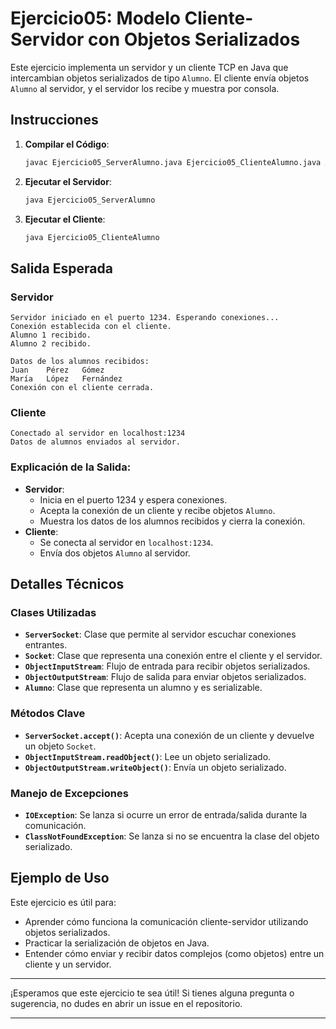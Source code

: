 
# Ejercicio05: Modelo Cliente-Servidor con Objetos Serializados

Este ejercicio implementa un servidor y un cliente TCP en Java que intercambian objetos serializados de tipo `Alumno`. El cliente envía objetos `Alumno` al servidor, y el servidor los recibe y muestra por consola.

## Instrucciones

1. **Compilar el Código**:
   ```bash
   javac Ejercicio05_ServerAlumno.java Ejercicio05_ClienteAlumno.java Alumno.java
   ```
2. **Ejecutar el Servidor**:
   ```bash
   java Ejercicio05_ServerAlumno
   ```
3. **Ejecutar el Cliente**:
   ```bash
   java Ejercicio05_ClienteAlumno
   ```

## Salida Esperada

### Servidor
```
Servidor iniciado en el puerto 1234. Esperando conexiones...
Conexión establecida con el cliente.
Alumno 1 recibido.
Alumno 2 recibido.

Datos de los alumnos recibidos:
Juan    Pérez   Gómez
María   López   Fernández
Conexión con el cliente cerrada.
```

### Cliente
```
Conectado al servidor en localhost:1234
Datos de alumnos enviados al servidor.
```

### Explicación de la Salida:
- **Servidor**:
    - Inicia en el puerto 1234 y espera conexiones.
    - Acepta la conexión de un cliente y recibe objetos `Alumno`.
    - Muestra los datos de los alumnos recibidos y cierra la conexión.
- **Cliente**:
    - Se conecta al servidor en `localhost:1234`.
    - Envía dos objetos `Alumno` al servidor.

## Detalles Técnicos

### Clases Utilizadas
- **`ServerSocket`**: Clase que permite al servidor escuchar conexiones entrantes.
- **`Socket`**: Clase que representa una conexión entre el cliente y el servidor.
- **`ObjectInputStream`**: Flujo de entrada para recibir objetos serializados.
- **`ObjectOutputStream`**: Flujo de salida para enviar objetos serializados.
- **`Alumno`**: Clase que representa un alumno y es serializable.

### Métodos Clave
- **`ServerSocket.accept()`**: Acepta una conexión de un cliente y devuelve un objeto `Socket`.
- **`ObjectInputStream.readObject()`**: Lee un objeto serializado.
- **`ObjectOutputStream.writeObject()`**: Envía un objeto serializado.

### Manejo de Excepciones
- **`IOException`**: Se lanza si ocurre un error de entrada/salida durante la comunicación.
- **`ClassNotFoundException`**: Se lanza si no se encuentra la clase del objeto serializado.

## Ejemplo de Uso

Este ejercicio es útil para:
- Aprender cómo funciona la comunicación cliente-servidor utilizando objetos serializados.
- Practicar la serialización de objetos en Java.
- Entender cómo enviar y recibir datos complejos (como objetos) entre un cliente y un servidor.

---

¡Esperamos que este ejercicio te sea útil! Si tienes alguna pregunta o sugerencia, no dudes en abrir un issue en el repositorio.

---